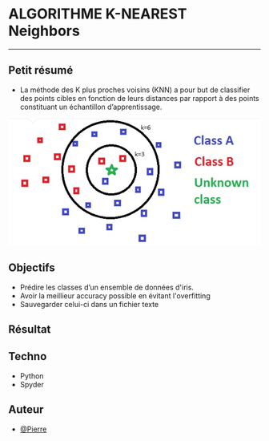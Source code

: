 # ALGORITHME K-NEAREST Neighbors

---

## Petit résumé

- La méthode des K plus proches voisins (KNN) a pour but de classifier des points cibles en fonction de leurs distances par rapport à des points constituant un échantillon d’apprentissage.
<img src="./Assets/header.png" alt="KNN" />

## Objectifs

- Prédire les classes d’un ensemble de données d'iris.
- Avoir la meillieur accuracy possible en évitant l'overfitting
- Sauvegarder celui-ci dans un fichier texte

## Résultat


## Techno

- Python
- Spyder

## Auteur

- [@Pierre](https://github.com/Pierre-Portfolio)